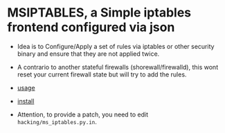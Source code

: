 # MSIPTABLES, a Simple iptables frontend configured via json
- Idea is to Configure/Apply a set of rules via iptables or other security binary
  and ensure that they are not applied twice.
- A contrario to another stateful firewalls (shorewall/firewalld),
  this wont reset your current firewall state but will try to add the rules. 

- [usage](docs/usage.md)
- [install](docs/install.md)

- Attention, to provide a patch, you need to edit `hacking/ms_iptables.py.in`.
